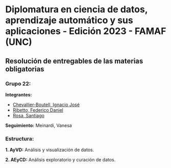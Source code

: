 # **Diplomatura en ciencia de datos, aprendizaje automático y sus aplicaciones - Edición 2023 - FAMAF (UNC)**

## **Resolución de entregables de las materias obligatorias**

### **Grupo 22:**

**Integrantes:**
- [Chevallier-Boutell, Ignacio José](https://github.com/Cheva94)
- [Ribetto, Federico Daniel](https://github.com/federibet)
- [Rosa, Santiago](https://github.com/santrosa)

**Seguimiento:** Meinardi, Vanesa

### **Estructura:**

**1. AyVD:** Análisis y visualización de datos.

**2. AEyCD:** Análisis exploratorio y curación de datos.